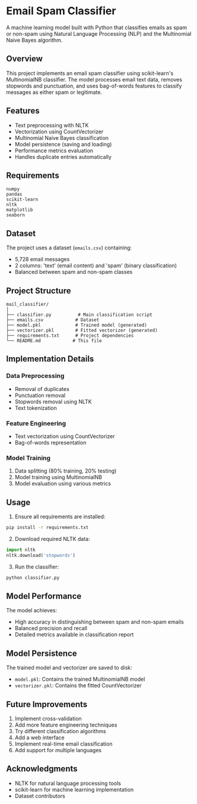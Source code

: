 # Email Spam Classifier

A machine learning model built with Python that classifies emails as spam or non-spam using Natural Language Processing (NLP) and the Multinomial Naive Bayes algorithm.

## Overview

This project implements an email spam classifier using scikit-learn's MultinomialNB classifier. The model processes email text data, removes stopwords and punctuation, and uses bag-of-words features to classify messages as either spam or legitimate.

## Features

- Text preprocessing with NLTK
- Vectorization using CountVectorizer
- Multinomial Naive Bayes classification
- Model persistence (saving and loading)
- Performance metrics evaluation
- Handles duplicate entries automatically

## Requirements

```
numpy
pandas
scikit-learn
nltk
matplotlib
seaborn
```


## Dataset

The project uses a dataset (`emails.csv`) containing:
- 5,728 email messages
- 2 columns: 'text' (email content) and 'spam' (binary classification)
- Balanced between spam and non-spam classes

## Project Structure

```
mail_classifier/
│
├── classifier.py          # Main classification script
├── emails.csv            # Dataset
├── model.pkl             # Trained model (generated)
├── vectorizer.pkl        # Fitted vectorizer (generated)
├── requirements.txt      # Project dependencies
└── README.md            # This file
```

## Implementation Details

### Data Preprocessing
- Removal of duplicates
- Punctuation removal
- Stopwords removal using NLTK
- Text tokenization

### Feature Engineering
- Text vectorization using CountVectorizer
- Bag-of-words representation

### Model Training
1. Data splitting (80% training, 20% testing)
2. Model training using MultinomialNB
3. Model evaluation using various metrics

## Usage

1. Ensure all requirements are installed:
```bash
pip install -r requirements.txt
```

2. Download required NLTK data:
```python
import nltk
nltk.download('stopwords')
```

3. Run the classifier:
```bash
python classifier.py
```

## Model Performance

The model achieves:
- High accuracy in distinguishing between spam and non-spam emails
- Balanced precision and recall
- Detailed metrics available in classification report


## Model Persistence

The trained model and vectorizer are saved to disk:
- `model.pkl`: Contains the trained MultinomialNB model
- `vectorizer.pkl`: Contains the fitted CountVectorizer

## Future Improvements

1. Implement cross-validation
2. Add more feature engineering techniques
3. Try different classification algorithms
4. Add a web interface
5. Implement real-time email classification
6. Add support for multiple languages

## Acknowledgments

- NLTK for natural language processing tools
- scikit-learn for machine learning implementation
- Dataset contributors
